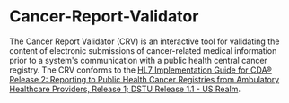 # Cancer-Report-Validator
The Cancer Report Validator (CRV) is an interactive tool for validating the content of electronic submissions of cancer-related medical information prior to a system's communication with a public health central cancer registry. The CRV conforms to the [HL7 Implementation Guide for CDA® Release 2: Reporting to Public Health Cancer Registries from Ambulatory Healthcare Providers, Release 1; DSTU Release 1.1 - US Realm](http://www.hl7.org/implement/standards/product_brief.cfm?product_id=398").
